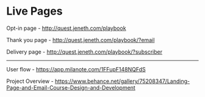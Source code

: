 # Live Pages

Opt-in page - <http://quest.jeneth.com/playbook>

Thank you page - <http://quest.jeneth.com/playbook/?email>

Delivery page - <http://quest.jeneth.com/playbook/?subscriber>

---

User flow - <https://app.milanote.com/1FFupF148NQFdS>

Project Overview - <https://www.behance.net/gallery/75208347/Landing-Page-and-Email-Course-Design-and-Development>
